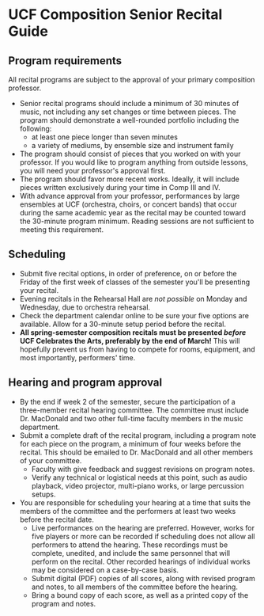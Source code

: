 # UCF Composition Senior Recital Guide

## Program requirements

All recital programs are subject to the approval of your primary composition professor.

- Senior recital programs should include a minimum of 30 minutes of music, not including any set changes or time between pieces. The program should demonstrate a well-rounded portfolio including the following:
	- at least one piece longer than seven minutes
	- a variety of mediums, by ensemble size and instrument family
- The program should consist of pieces that you worked on with your professor. If you would like to program anything from outside lessons, you will need your professor's approval first.
- The program should favor more recent works. Ideally, it will include pieces written exclusively during your time in Comp III and IV.
- With advance approval from your professor, performances by large ensembles at UCF (orchestra, choirs, or concert bands) that occur during the same academic year as the recital may be counted toward the 30-minute program minimum. Reading sessions are not sufficient to meeting this requirement.

## Scheduling

- Submit five recital options, in order of preference, on or before the Friday of the first week of classes of the semester you'll be presenting your recital.
- Evening recitals in the Rehearsal Hall are _not possible_ on Monday and Wednesday, due to orchestra rehearsal.
- Check the department calendar online to be sure your five options are available. Allow for a 30-minute setup period before the recital.
- **All spring-semester composition recitals must be presented _before_ UCF Celebrates the Arts, preferably by the end of March!** This will hopefully prevent us from having to compete for rooms, equipment, and most importantly, performers' time.

## Hearing and program approval

- By the end if week 2 of the semester, secure the participation of a three-member recital hearing committee. The committee must include Dr. MacDonald and two other full-time faculty members in the music department.
- Submit a complete draft of the recital program, including a program note for each piece on the program, a minimum of four weeks before the recital. This should be emailed to Dr. MacDonald and all other members of your committee.
	- Faculty with give feedback and suggest revisions on program notes.
	- Verify any technical or logistical needs at this point, such as audio playback, video projector, multi-piano works, or large percussion setups.
- You are responsible for scheduling your hearing at a time that suits the members of the committee and the performers at least two weeks before the recital date.
	- Live performances on the hearing are preferred. However, works for five players or more can be recorded if scheduling does not allow all performers to attend the hearing. These recordings must be complete, unedited, and include the same personnel that will perform on the recital. Other recorded hearings of individual works may be considered on a case-by-case basis. 
	- Submit digital (PDF) copies of all scores, along with revised program and notes, to all members of the committee before the hearing.
	- Bring a bound copy of each score, as well as a printed copy of the program and notes.
